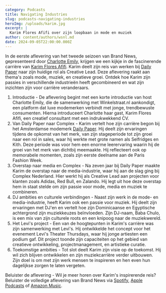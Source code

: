 ```yaml
---
category: Podcasts
title: Navigating Industries
slug: podcasts-navigating-industries
heroImg: /uploads/karim.jpg
excerpt: |
  Karim Flores Afifi over zijn loopbaan in mode en muziek
author: content/authors/wsnl.md
date: 2024-09-05T22:00:00.000Z
---
```


In de eerste aflevering van het tweede seizoen van Brand News, gepresenteerd door [Charlotte Emily](https://www.instagram.com/charlotteemilyb/), krijgen we een kijkje in de fascinerende carrière van [Karim Flores Afifi](https://www.instagram.com/karimfloresafifi/). Karim deelt zijn reis van werken bij [Daily Paper](https://vsf-pwa-tom.boutique24.com/designers/daily-paper) naar zijn huidige rol als Creative Lead. Deze aflevering raakt aan thema's zoals mode, muziek, en creatieve groei. Ontdek hoe Karim zijn passies in verschillende industrieën heeft gecombineerd en wat zijn inzichten zijn voor carrière veranderaars.

1. Introductie - De aflevering begint met een korte introductie van host Charlotte Emily, die de samenwerking met Winkelstraat.nl aankondigt, een platform dat luxe modemerken verbindt met jonge, trendbewuste consumenten. Hierna introduceert Charlotte haar gast, Karim Flores Afifi, een creatief consultant met een indrukwekkend CV.
2. Van Daily Paper naar Complex - Karim vertelt hoe zijn carrière begon bij het Amsterdamse modemerk [Daily Paper](https://vsf-pwa-tom.boutique24.com/designers/daily-paper). Hij deelt zijn ervaringen tijdens de opkomst van het merk, van zijn stageperiode tot zijn groei naar een rol in sales, waar hij werkte met grote namen als Selfridges en Kith. Deze periode was voor hem een enorme leerervaring waarin hij de groei van het merk van dichtbij meemaakte. Hij reflecteert ook op memorabele momenten, zoals zijn eerste deelname aan de Paris Fashion Week.
3. Overstap naar media en Complex - Na zeven jaar bij Daily Paper maakte Karim de overstap naar de media-industrie, waar hij aan de slag ging bij Complex Nederland. Hier werkt hij als Creative Lead aan projecten voor klanten zoals Adidas, Red Bull, en Zalando. Hij legt uit hoe deze overstap hem in staat stelde om zijn passie voor mode, media en muziek te combineren.
4. DJ ambities en culturele verbindingen - Naast zijn werk in de mode- en media-industrie, heeft Karim ook een passie voor muziek. Hij deelt zijn ervaringen met DJ'en en vertelt hoe zijn Dominicaanse en Egyptische achtergrond zijn muziekkeuzes beïnvloeden. Zijn DJ-naam, Baba Chulo, is een mix van zijn culturele roots en een knipoog naar de muziekwereld.
5. Het Levi's project - Een van de hoogtepunten in Karim's carrière was zijn samenwerking met Levi's. Hij ontwikkelde het concept voor het evenement Levi's Theater Thursdays, waar hij jonge artiesten een podium gaf. Dit project toonde zijn capaciteiten op het gebied van creatieve ontwikkeling, projectmanagement, en artistieke curatie.
6. Toekomstige ambities - Tot slot deelt Karim zijn visie op de toekomst. Hij wil zich blijven ontwikkelen en zijn muziekcarrière verder uitbouwen. Zijn doel is om met zijn werk mensen te inspireren en hen even hun dagelijkse zorgen te laten vergeten.

Beluister de aflevering - Wil je meer horen over Karim's inspirerende reis? Beluister de volledige aflevering van Brand News via [Spotify](https://open.spotify.com/episode/6o8UjpC801cTEmt7xkoehO), [Apple Podcasts](https://podcastsconnect.apple.com/login?targetUrl=%2Fmy-podcasts%2Fshow%2Fbrand-news%2Fa3887123-a575-48a0-adad-78c5f1901f00%2Fepisode%2Fnavigating-industries-from-daily-paper-sales-to-complex-creative%2F042c8cc2-e2fe-4e0f-9900-70e79e44c4f5\&authResult=FAILED) of [Amazon Music](https://podcasters.amazon.com/podcasts/41e8acae-a62a-4f3b-ad9b-c3a3f8b95e19/episodes/17a094a3-f25f-4516-916c-74f1daaee225).
